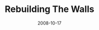 ---
layout: media
category: media
title: "Rebuilding The Walls"
date: 2008-10-17
description: "A little background on the history of Jerusalem and the rebuilding of the walls by Nehemiah. "
video: "http://s3.amazonaws.com/crossroadsvideomessages/nehemiahvid.mp4"
video-poster: "http://s3.amazonaws.com/crossroads-media/images/legacy/content/Nehemiahvid-still.jpg"
---